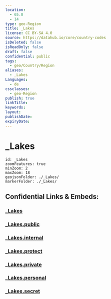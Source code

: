 ```yaml
---
location:
  - 65.8
  - 14
type: geo-Region
title: _Lakes
license: CC BY-SA 4.0
source: https://datahub.io/core/country-codes
isDeleted: false
isReadOnly: false
draft: false
confidential: public
tags:
  - geo/Country/Region
aliases:
  - _Lakes
Languages:
  - de
cssclasses:
  - geo-Region
publish: true
linkTitle:
keywords:
layout:
publishDate:
expiryDate:
---
```


# _Lakes

```leaflet
id: _Lakes
zoomFeatures: true 
minZoom: 2 
maxZoom: 18
geojsonFolder: ./_Lakes/
markerFolder: ./_Lakes/
```


## Confidential Links & Embeds: 

### [_Lakes](/_Standards/Earth/Continent/Europe/Europe~North/Norway/Counties~Norway/Nordland/_Lakes.md) 

### [_Lakes.public](/_public/Earth/Continent/Europe/Europe~North/Norway/Counties~Norway/Nordland/_Lakes.public.md) 

### [_Lakes.internal](/_internal/Earth/Continent/Europe/Europe~North/Norway/Counties~Norway/Nordland/_Lakes.internal.md) 

### [_Lakes.protect](/_protect/Earth/Continent/Europe/Europe~North/Norway/Counties~Norway/Nordland/_Lakes.protect.md) 

### [_Lakes.private](/_private/Earth/Continent/Europe/Europe~North/Norway/Counties~Norway/Nordland/_Lakes.private.md) 

### [_Lakes.personal](/_personal/Earth/Continent/Europe/Europe~North/Norway/Counties~Norway/Nordland/_Lakes.personal.md) 

### [_Lakes.secret](/_secret/Earth/Continent/Europe/Europe~North/Norway/Counties~Norway/Nordland/_Lakes.secret.md)

